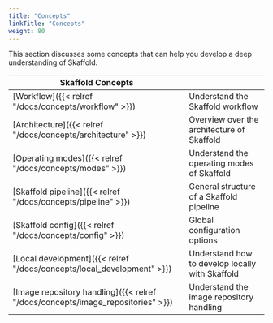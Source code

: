 ```yaml
---
title: "Concepts"
linkTitle: "Concepts"
weight: 80
---
```


This section discusses some concepts that can help you develop a deep
understanding of Skaffold.

| Skaffold Concepts | |
|----------|---|
| [Workflow]({{< relref "/docs/concepts/workflow" >}}) | Understand the Skaffold workflow |
| [Architecture]({{< relref "/docs/concepts/architecture" >}}) | Overview over the architecture of Skaffold |
| [Operating modes]({{< relref "/docs/concepts/modes" >}}) | Understand the operating modes of Skaffold |
| [Skaffold pipeline]({{< relref "/docs/concepts/pipeline" >}}) | General structure of a Skaffold pipeline |
| [Skaffold config]({{< relref "/docs/concepts/config" >}}) | Global configuration options |
| [Local development]({{< relref "/docs/concepts/local_development" >}}) | Understand how to develop locally with Skaffold |
| [Image repository handling]({{< relref "/docs/concepts/image_repositories" >}}) | Understand the image repository handling |
